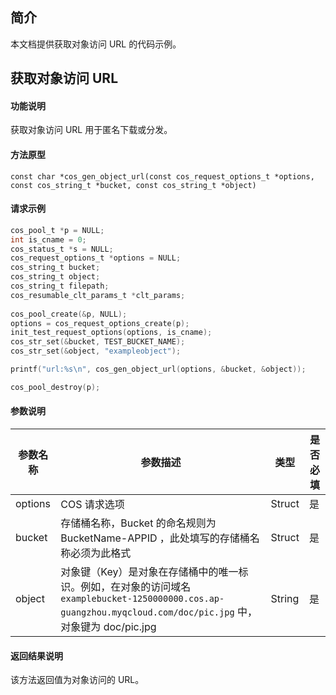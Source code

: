 ## 简介
本文档提供获取对象访问 URL 的代码示例。

## 获取对象访问 URL

#### 功能说明
获取对象访问 URL 用于匿名下载或分发。

#### 方法原型

```
const char *cos_gen_object_url(const cos_request_options_t *options, const cos_string_t *bucket, const cos_string_t *object)
```

#### 请求示例

[//]: # ".cssg-snippet-get-object-url-alias"
```go
cos_pool_t *p = NULL;
int is_cname = 0; 
cos_status_t *s = NULL;
cos_request_options_t *options = NULL;
cos_string_t bucket;
cos_string_t object;
cos_string_t filepath;
cos_resumable_clt_params_t *clt_params;
      
cos_pool_create(&p, NULL);
options = cos_request_options_create(p);
init_test_request_options(options, is_cname);
cos_str_set(&bucket, TEST_BUCKET_NAME);
cos_str_set(&object, "exampleobject");

printf("url:%s\n", cos_gen_object_url(options, &bucket, &object));

cos_pool_destroy(p);
```

#### 参数说明

| 参数名称   | 参数描述   |类型 | 是否必填 |
| -------------- | -------------- |---------- | ----------- |
| options | COS 请求选项 |Struct | 是 |
| bucket | 存储桶名称，Bucket 的命名规则为 BucketName-APPID ，此处填写的存储桶名称必须为此格式 |Struct | 是 |
| object | 对象键（Key）是对象在存储桶中的唯一标识。例如，在对象的访问域名 `examplebucket-1250000000.cos.ap-guangzhou.myqcloud.com/doc/pic.jpg` 中，对象键为 doc/pic.jpg | String | 是 |

#### 返回结果说明

该方法返回值为对象访问的 URL。	
